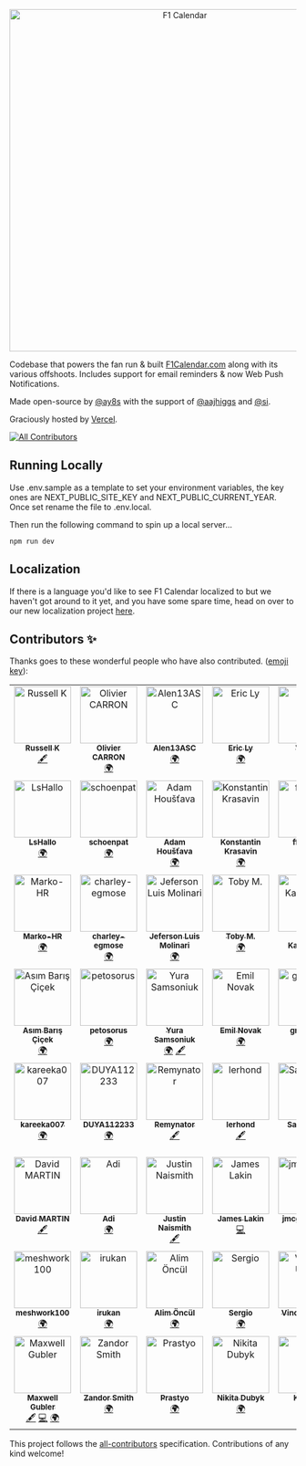 <p align="center">
    <a href="https://f1calendar.com"><img src="https://f1calendar.com/share.png" width="600" alt="F1 Calendar" /></a>
</p>

Codebase that powers the fan run & built [F1Calendar.com](https://f1calendar.com) along with its various offshoots. Includes support for email reminders & now Web Push Notifications.

Made open-source by [@ay8s](https://twitter.com/ay8s) with the support of [@aajhiggs](https://twitter.com/aajhiggs) and [@si](https://twitter.com/si).

Graciously hosted by [Vercel](https://vercel.com/?utm_source=sportstimes).

<!-- ALL-CONTRIBUTORS-BADGE:START - Do not remove or modify this section -->
[![All Contributors](https://img.shields.io/badge/all_contributors-56-orange.svg?style=flat-square)](#contributors-)
<!-- ALL-CONTRIBUTORS-BADGE:END -->


## Running Locally

Use .env.sample as a template to set your environment variables, the key ones are NEXT_PUBLIC_SITE_KEY and NEXT_PUBLIC_CURRENT_YEAR. Once set rename the file to .env.local.

Then run the following command to spin up a local server...

```
npm run dev
```

## Localization

If there is a language you'd like to see F1 Calendar localized to but we haven't got around to it yet, and you have some spare time, head on over to our new localization project [here](https://poeditor.com/join/project?hash=JrDs3Vfc92).

## Contributors ✨

Thanks goes to these wonderful people who have also contributed. ([emoji key](https://allcontributors.org/docs/en/emoji-key)):

<!-- ALL-CONTRIBUTORS-LIST:START - Do not remove or modify this section -->
<!-- prettier-ignore-start -->
<!-- markdownlint-disable -->
<table>
  <tbody>
    <tr>
      <td align="center" valign="top" width="14.28%"><a href="https://github.com/Russ-K"><img src="https://avatars3.githubusercontent.com/u/4568306?v=4?s=100" width="100px;" alt="Russell K"/><br /><sub><b>Russell K</b></sub></a><br /><a href="#content-Russ-K" title="Content">🖋</a></td>
      <td align="center" valign="top" width="14.28%"><a href="https://github.com/carronol"><img src="https://avatars3.githubusercontent.com/u/36953864?v=4?s=100" width="100px;" alt="Olivier CARRON"/><br /><sub><b>Olivier CARRON</b></sub></a><br /><a href="#translation-carronol" title="Translation">🌍</a></td>
      <td align="center" valign="top" width="14.28%"><a href="https://github.com/Alen13ASC"><img src="https://avatars3.githubusercontent.com/u/66845425?v=4?s=100" width="100px;" alt="Alen13ASC"/><br /><sub><b>Alen13ASC</b></sub></a><br /><a href="#translation-Alen13ASC" title="Translation">🌍</a></td>
      <td align="center" valign="top" width="14.28%"><a href="https://www.agence-fractale.fr"><img src="https://avatars2.githubusercontent.com/u/11258498?v=4?s=100" width="100px;" alt="Eric Ly"/><br /><sub><b>Eric Ly</b></sub></a><br /><a href="#translation-DeadEye0112" title="Translation">🌍</a></td>
      <td align="center" valign="top" width="14.28%"><a href="http://www.viktorkall.fi"><img src="https://avatars1.githubusercontent.com/u/5497520?v=4?s=100" width="100px;" alt="Viktor"/><br /><sub><b>Viktor</b></sub></a><br /><a href="#translation-vkall" title="Translation">🌍</a></td>
      <td align="center" valign="top" width="14.28%"><a href="https://github.com/matguabec"><img src="https://avatars2.githubusercontent.com/u/66858597?v=4?s=100" width="100px;" alt="matguabec"/><br /><sub><b>matguabec</b></sub></a><br /><a href="#translation-matguabec" title="Translation">🌍</a></td>
      <td align="center" valign="top" width="14.28%"><a href="https://github.com/slopezm"><img src="https://avatars1.githubusercontent.com/u/1976604?v=4?s=100" width="100px;" alt="Sergio Lopez M."/><br /><sub><b>Sergio Lopez M.</b></sub></a><br /><a href="#translation-slopezm" title="Translation">🌍</a></td>
    </tr>
    <tr>
      <td align="center" valign="top" width="14.28%"><a href="https://lshallo.eu"><img src="https://avatars0.githubusercontent.com/u/22171518?v=4?s=100" width="100px;" alt="LsHallo"/><br /><sub><b>LsHallo</b></sub></a><br /><a href="#translation-LsHallo" title="Translation">🌍</a></td>
      <td align="center" valign="top" width="14.28%"><a href="https://github.com/schoenpat"><img src="https://avatars2.githubusercontent.com/u/49246677?v=4?s=100" width="100px;" alt="schoenpat"/><br /><sub><b>schoenpat</b></sub></a><br /><a href="#translation-schoenpat" title="Translation">🌍</a></td>
      <td align="center" valign="top" width="14.28%"><a href="https://github.com/adamhoustava"><img src="https://avatars0.githubusercontent.com/u/32132975?v=4?s=100" width="100px;" alt="Adam Houšťava"/><br /><sub><b>Adam Houšťava</b></sub></a><br /><a href="#translation-adamhoustava" title="Translation">🌍</a></td>
      <td align="center" valign="top" width="14.28%"><a href="https://github.com/HarDX"><img src="https://avatars1.githubusercontent.com/u/5231223?v=4?s=100" width="100px;" alt="Konstantin Krasavin"/><br /><sub><b>Konstantin Krasavin</b></sub></a><br /><a href="#translation-HarDX" title="Translation">🌍</a></td>
      <td align="center" valign="top" width="14.28%"><a href="https://github.com/ffaamm"><img src="https://avatars2.githubusercontent.com/u/1625759?v=4?s=100" width="100px;" alt="ffaamm"/><br /><sub><b>ffaamm</b></sub></a><br /><a href="#translation-ffaamm" title="Translation">🌍</a></td>
      <td align="center" valign="top" width="14.28%"><a href="https://github.com/stijndp"><img src="https://avatars3.githubusercontent.com/u/29801608?v=4?s=100" width="100px;" alt="stijndp"/><br /><sub><b>stijndp</b></sub></a><br /><a href="#translation-stijndp" title="Translation">🌍</a></td>
      <td align="center" valign="top" width="14.28%"><a href="https://1yzz.github.io/"><img src="https://avatars3.githubusercontent.com/u/10379219?v=4?s=100" width="100px;" alt="1yzz"/><br /><sub><b>1yzz</b></sub></a><br /><a href="#translation-1yzz" title="Translation">🌍</a></td>
    </tr>
    <tr>
      <td align="center" valign="top" width="14.28%"><a href="https://github.com/Marko-HR"><img src="https://avatars3.githubusercontent.com/u/7421544?v=4?s=100" width="100px;" alt="Marko-HR"/><br /><sub><b>Marko-HR</b></sub></a><br /><a href="#translation-Marko-HR" title="Translation">🌍</a></td>
      <td align="center" valign="top" width="14.28%"><a href="https://github.com/charley-egmose"><img src="https://avatars1.githubusercontent.com/u/28342845?v=4?s=100" width="100px;" alt="charley-egmose"/><br /><sub><b>charley-egmose</b></sub></a><br /><a href="#translation-charley-egmose" title="Translation">🌍</a></td>
      <td align="center" valign="top" width="14.28%"><a href="https://github.com/JefersonMolinari"><img src="https://avatars3.githubusercontent.com/u/28161243?v=4?s=100" width="100px;" alt="Jeferson Luis Molinari"/><br /><sub><b>Jeferson Luis Molinari</b></sub></a><br /><a href="#translation-JefersonMolinari" title="Translation">🌍</a></td>
      <td align="center" valign="top" width="14.28%"><a href="https://tobymelin.com/"><img src="https://avatars2.githubusercontent.com/u/12884408?v=4?s=100" width="100px;" alt="Toby M."/><br /><sub><b>Toby M.</b></sub></a><br /><a href="#translation-tobymelin" title="Translation">🌍</a></td>
      <td align="center" valign="top" width="14.28%"><a href="https://github.com/mkauha"><img src="https://avatars1.githubusercontent.com/u/47188352?v=4?s=100" width="100px;" alt="Miko Kauhanen"/><br /><sub><b>Miko Kauhanen</b></sub></a><br /><a href="#translation-mkauha" title="Translation">🌍</a></td>
      <td align="center" valign="top" width="14.28%"><a href="https://github.com/raider87"><img src="https://avatars1.githubusercontent.com/u/25852486?v=4?s=100" width="100px;" alt="raider87"/><br /><sub><b>raider87</b></sub></a><br /><a href="#translation-raider87" title="Translation">🌍</a></td>
      <td align="center" valign="top" width="14.28%"><a href="https://github.com/lumbytyci"><img src="https://avatars1.githubusercontent.com/u/17204788?v=4?s=100" width="100px;" alt="Lumi Bytyçi"/><br /><sub><b>Lumi Bytyçi</b></sub></a><br /><a href="#translation-lumbytyci" title="Translation">🌍</a></td>
    </tr>
    <tr>
      <td align="center" valign="top" width="14.28%"><a href="https://github.com/asimovitsch"><img src="https://avatars3.githubusercontent.com/u/51007339?v=4?s=100" width="100px;" alt="Asım Barış Çiçek"/><br /><sub><b>Asım Barış Çiçek</b></sub></a><br /><a href="#translation-asimovitsch" title="Translation">🌍</a></td>
      <td align="center" valign="top" width="14.28%"><a href="https://twitter.com/petosorus"><img src="https://avatars0.githubusercontent.com/u/4728156?v=4?s=100" width="100px;" alt="petosorus"/><br /><sub><b>petosorus</b></sub></a><br /><a href="#translation-petosorus" title="Translation">🌍</a></td>
      <td align="center" valign="top" width="14.28%"><a href="https://github.com/sigito"><img src="https://avatars1.githubusercontent.com/u/1129082?v=4?s=100" width="100px;" alt="Yura Samsoniuk"/><br /><sub><b>Yura Samsoniuk</b></sub></a><br /><a href="#translation-sigito" title="Translation">🌍</a> <a href="#content-sigito" title="Content">🖋</a></td>
      <td align="center" valign="top" width="14.28%"><a href="https://github.com/FileGo"><img src="https://avatars3.githubusercontent.com/u/8854002?v=4?s=100" width="100px;" alt="Emil Novak"/><br /><sub><b>Emil Novak</b></sub></a><br /><a href="#translation-FileGo" title="Translation">🌍</a></td>
      <td align="center" valign="top" width="14.28%"><a href="https://github.com/gro-kmp"><img src="https://avatars1.githubusercontent.com/u/59517998?v=4?s=100" width="100px;" alt="gro-kmp"/><br /><sub><b>gro-kmp</b></sub></a><br /><a href="#translation-gro-kmp" title="Translation">🌍</a></td>
      <td align="center" valign="top" width="14.28%"><a href="https://github.com/Bman425"><img src="https://avatars1.githubusercontent.com/u/7978888?v=4?s=100" width="100px;" alt="Bman425"/><br /><sub><b>Bman425</b></sub></a><br /><a href="#content-Bman425" title="Content">🖋</a></td>
      <td align="center" valign="top" width="14.28%"><a href="https://github.com/Norskov"><img src="https://avatars.githubusercontent.com/u/6616991?v=4?s=100" width="100px;" alt="Michael Nørskov"/><br /><sub><b>Michael Nørskov</b></sub></a><br /><a href="https://github.com/sportstimes/f1/issues?q=author%3ANorskov" title="Bug reports">🐛</a></td>
    </tr>
    <tr>
      <td align="center" valign="top" width="14.28%"><a href="https://github.com/kareeka007"><img src="https://avatars.githubusercontent.com/u/80452135?v=4?s=100" width="100px;" alt="kareeka007"/><br /><sub><b>kareeka007</b></sub></a><br /><a href="#translation-kareeka007" title="Translation">🌍</a></td>
      <td align="center" valign="top" width="14.28%"><a href="https://github.com/DUYA112233"><img src="https://avatars.githubusercontent.com/u/33391055?v=4?s=100" width="100px;" alt="DUYA112233"/><br /><sub><b>DUYA112233</b></sub></a><br /><a href="#translation-DUYA112233" title="Translation">🌍</a></td>
      <td align="center" valign="top" width="14.28%"><a href="https://github.com/Remynator"><img src="https://avatars.githubusercontent.com/u/80911158?v=4?s=100" width="100px;" alt="Remynator"/><br /><sub><b>Remynator</b></sub></a><br /><a href="#content-Remynator" title="Content">🖋</a></td>
      <td align="center" valign="top" width="14.28%"><a href="https://github.com/lerhond"><img src="https://avatars.githubusercontent.com/u/11545731?v=4?s=100" width="100px;" alt="lerhond"/><br /><sub><b>lerhond</b></sub></a><br /><a href="#content-lerhond" title="Content">🖋</a></td>
      <td align="center" valign="top" width="14.28%"><a href="https://www.ck12info.org/about/team/"><img src="https://avatars.githubusercontent.com/u/58284608?v=4?s=100" width="100px;" alt="Sarah Nair"/><br /><sub><b>Sarah Nair</b></sub></a><br /><a href="#translation-sarathcodes" title="Translation">🌍</a></td>
      <td align="center" valign="top" width="14.28%"><a href="https://github.com/mdawidowski"><img src="https://avatars.githubusercontent.com/u/9027933?v=4?s=100" width="100px;" alt="Marcin Dawidowski"/><br /><sub><b>Marcin Dawidowski</b></sub></a><br /><a href="#translation-mdawidowski" title="Translation">🌍</a></td>
      <td align="center" valign="top" width="14.28%"><a href="https://github.com/Mauricevb"><img src="https://avatars.githubusercontent.com/u/2742292?v=4?s=100" width="100px;" alt="Maurice"/><br /><sub><b>Maurice</b></sub></a><br /><a href="#translation-Mauricevb" title="Translation">🌍</a></td>
    </tr>
    <tr>
      <td align="center" valign="top" width="14.28%"><a href="https://github.com/dmartinjs"><img src="https://avatars.githubusercontent.com/u/53537199?v=4?s=100" width="100px;" alt="David MARTIN"/><br /><sub><b>David MARTIN</b></sub></a><br /><a href="#content-dmartinjs" title="Content">🖋</a></td>
      <td align="center" valign="top" width="14.28%"><a href="https://www.linkedin.com/in/a3drian/"><img src="https://avatars.githubusercontent.com/u/38135936?v=4?s=100" width="100px;" alt="Adi"/><br /><sub><b>Adi</b></sub></a><br /><a href="#translation-a3drian" title="Translation">🌍</a></td>
      <td align="center" valign="top" width="14.28%"><a href="http://www.nais.dev"><img src="https://avatars.githubusercontent.com/u/60305417?v=4?s=100" width="100px;" alt="Justin Naismith"/><br /><sub><b>Justin Naismith</b></sub></a><br /><a href="#content-justinnais" title="Content">🖋</a></td>
      <td align="center" valign="top" width="14.28%"><a href="https://jameslakin.co.uk"><img src="https://avatars.githubusercontent.com/u/7294642?v=4?s=100" width="100px;" alt="James Lakin"/><br /><sub><b>James Lakin</b></sub></a><br /><a href="https://github.com/sportstimes/f1/commits?author=jamesorlakin" title="Code">💻</a></td>
      <td align="center" valign="top" width="14.28%"><a href="https://github.com/jmcgreevy42"><img src="https://avatars.githubusercontent.com/u/12002363?v=4?s=100" width="100px;" alt="jmcgreevy42"/><br /><sub><b>jmcgreevy42</b></sub></a><br /><a href="https://github.com/sportstimes/f1/issues?q=author%3Ajmcgreevy42" title="Bug reports">🐛</a></td>
      <td align="center" valign="top" width="14.28%"><a href="https://github.com/pjarayuzu"><img src="https://avatars.githubusercontent.com/u/83130601?v=4?s=100" width="100px;" alt="Pjara Yuzu"/><br /><sub><b>Pjara Yuzu</b></sub></a><br /><a href="#translation-pjarayuzu" title="Translation">🌍</a></td>
      <td align="center" valign="top" width="14.28%"><a href="https://github.com/niklashjh"><img src="https://avatars.githubusercontent.com/u/66720563?v=4?s=100" width="100px;" alt="Niklas"/><br /><sub><b>Niklas</b></sub></a><br /><a href="#content-niklashjh" title="Content">🖋</a></td>
    </tr>
    <tr>
      <td align="center" valign="top" width="14.28%"><a href="https://github.com/meshwork100"><img src="https://avatars.githubusercontent.com/u/94045768?v=4?s=100" width="100px;" alt="meshwork100"/><br /><sub><b>meshwork100</b></sub></a><br /><a href="#translation-meshwork100" title="Translation">🌍</a></td>
      <td align="center" valign="top" width="14.28%"><a href="https://github.com/siroirukan"><img src="https://avatars.githubusercontent.com/u/77875799?v=4?s=100" width="100px;" alt="irukan"/><br /><sub><b>irukan</b></sub></a><br /><a href="#translation-siroirukan" title="Translation">🌍</a></td>
      <td align="center" valign="top" width="14.28%"><a href="https://alimoncul.github.io/"><img src="https://avatars.githubusercontent.com/u/15328038?v=4?s=100" width="100px;" alt="Alim Öncül"/><br /><sub><b>Alim Öncül</b></sub></a><br /><a href="#translation-alimoncul" title="Translation">🌍</a></td>
      <td align="center" valign="top" width="14.28%"><a href="https://github.com/sergioalmela"><img src="https://avatars.githubusercontent.com/u/9079106?v=4?s=100" width="100px;" alt="Sergio"/><br /><sub><b>Sergio</b></sub></a><br /><a href="#translation-sergioalmela" title="Translation">🌍</a></td>
      <td align="center" valign="top" width="14.28%"><a href="https://github.com/vincent-uden"><img src="https://avatars.githubusercontent.com/u/28573826?v=4?s=100" width="100px;" alt="Vincent Uden"/><br /><sub><b>Vincent Uden</b></sub></a><br /><a href="#content-vincent-uden" title="Content">🖋</a></td>
      <td align="center" valign="top" width="14.28%"><a href="https://github.com/mzso"><img src="https://avatars.githubusercontent.com/u/4479090?v=4?s=100" width="100px;" alt="mzso"/><br /><sub><b>mzso</b></sub></a><br /><a href="#translation-mzso" title="Translation">🌍</a></td>
      <td align="center" valign="top" width="14.28%"><a href="https://github.com/NomadNaomie"><img src="https://avatars.githubusercontent.com/u/89711830?v=4?s=100" width="100px;" alt="Nao"/><br /><sub><b>Nao</b></sub></a><br /><a href="#content-NomadNaomie" title="Content">🖋</a></td>
    </tr>
    <tr>
      <td align="center" valign="top" width="14.28%"><a href="https://www.linkedin.com/in/maxgubler"><img src="https://avatars.githubusercontent.com/u/14025364?v=4?s=100" width="100px;" alt="Maxwell Gubler"/><br /><sub><b>Maxwell Gubler</b></sub></a><br /><a href="#content-maxgubler" title="Content">🖋</a> <a href="https://github.com/sportstimes/f1/commits?author=maxgubler" title="Code">💻</a> <a href="#translation-maxgubler" title="Translation">🌍</a></td>
      <td align="center" valign="top" width="14.28%"><a href="https://zandorsmith.com"><img src="https://avatars.githubusercontent.com/u/6069593?v=4?s=100" width="100px;" alt="Zandor Smith"/><br /><sub><b>Zandor Smith</b></sub></a><br /><a href="#translation-Zandor300" title="Translation">🌍</a></td>
      <td align="center" valign="top" width="14.28%"><a href="https://github.com/jiprastyo"><img src="https://avatars.githubusercontent.com/u/65061729?v=4?s=100" width="100px;" alt="Prastyo"/><br /><sub><b>Prastyo</b></sub></a><br /><a href="#translation-jiprastyo" title="Translation">🌍</a></td>
      <td align="center" valign="top" width="14.28%"><a href="https://github.com/nikitadubyk"><img src="https://avatars.githubusercontent.com/u/73419198?v=4?s=100" width="100px;" alt="Nikita Dubyk"/><br /><sub><b>Nikita Dubyk</b></sub></a><br /><a href="#translation-nikitadubyk" title="Translation">🌍</a></td>
      <td align="center" valign="top" width="14.28%"><a href="https://github.com/Knulon"><img src="https://avatars.githubusercontent.com/u/93202145?v=4?s=100" width="100px;" alt="Knulon"/><br /><sub><b>Knulon</b></sub></a><br /><a href="https://github.com/sportstimes/f1/issues?q=author%3AKnulon" title="Bug reports">🐛</a></td>
      <td align="center" valign="top" width="14.28%"><a href="https://github.com/FBloembergen"><img src="https://avatars.githubusercontent.com/u/19857894?v=4?s=100" width="100px;" alt="Ferry Bloembergen"/><br /><sub><b>Ferry Bloembergen</b></sub></a><br /><a href="https://github.com/sportstimes/f1/issues?q=author%3AFBloembergen" title="Bug reports">🐛</a> <a href="#translation-FBloembergen" title="Translation">🌍</a></td>
      <td align="center" valign="top" width="14.28%"><a href="https://github.com/agez0s"><img src="https://avatars.githubusercontent.com/u/83829973?v=4?s=100" width="100px;" alt="Eduardo Cordeiro"/><br /><sub><b>Eduardo Cordeiro</b></sub></a><br /><a href="#translation-agez0s" title="Translation">🌍</a></td>
    </tr>
  </tbody>
</table>

<!-- markdownlint-restore -->
<!-- prettier-ignore-end -->

<!-- ALL-CONTRIBUTORS-LIST:END -->

This project follows the [all-contributors](https://github.com/all-contributors/all-contributors) specification. Contributions of any kind welcome!
